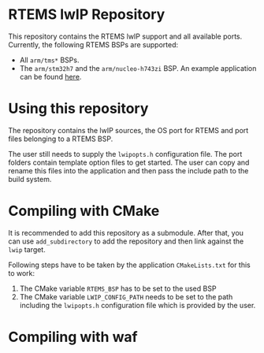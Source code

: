 RTEMS lwIP Repository
======

This repository contains the RTEMS lwIP support and all available ports.
Currently, the following RTEMS BSPs are supported:

 - All `arm/tms*` BSPs.
 - The `arm/stm32h7` and the `arm/nucleo-h743zi` BSP. An example application can be 
   found [here](https://github.com/rmspacefish/rtems-stm32-lwip).
 
# Using this repository

The repository contains the lwIP sources, the OS port for RTEMS and port files
belonging to a RTEMS BSP.

The user still needs to supply the `lwipopts.h` configuration file. The port folders contain
template option files to get started. The user can copy and rename this files into the application
and then pass the include path to the build system.

# Compiling with CMake

It is recommended to add this repository as a submodule. After that, you can use
`add_subdirectory` to add the repository and then link against the `lwip` target.

Following steps have to be taken by the application `CMakeLists.txt` for this to work:

 1. The CMake variable `RTEMS_BSP` has to be set to the used BSP
 2. The CMake variable `LWIP_CONFIG_PATH` needs to be set to the path including the `lwipopts.h`
    configuration file which is provided by the user.

# Compiling with waf

